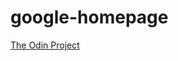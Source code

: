 # google-homepage
<a href="http://www.theodinproject.com/web-development-101/html-css?ref=lnav">The Odin Project</a>